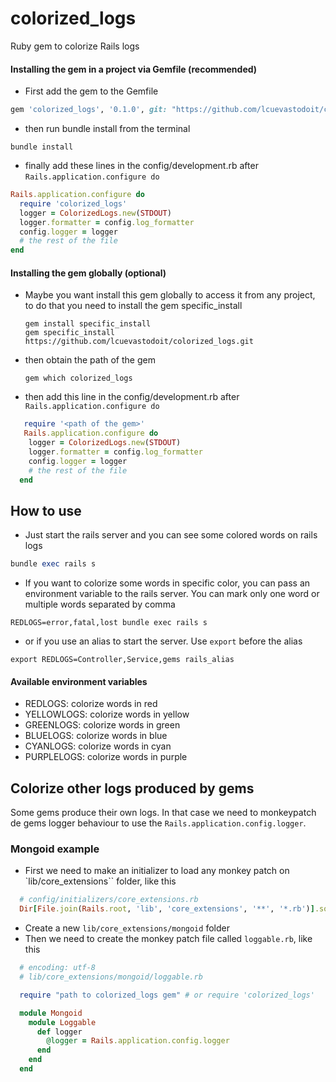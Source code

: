 # colorized_logs
Ruby gem to colorize Rails logs

#### Installing the gem in a project via Gemfile (recommended)
-  First add the gem to the Gemfile
```ruby
gem 'colorized_logs', '0.1.0', git: "https://github.com/lcuevastodoit/colorized_logs.git", branch: 'main'
```
-  then run bundle install from the terminal
```shell
bundle install
```
-  finally add these lines in the config/development.rb after `Rails.application.configure do`

```ruby
Rails.application.configure do
  require 'colorized_logs'
  logger = ColorizedLogs.new(STDOUT)
  logger.formatter = config.log_formatter
  config.logger = logger
  # the rest of the file
end
```

#### Installing the gem globally (optional)
- Maybe you want install this gem globally to access it from any project, to do that you need to install the gem specific_install

  ```shell
  gem install specific_install
  gem specific_install https://github.com/lcuevastodoit/colorized_logs.git
  ```
- then obtain the path of the gem
  ```shell
  gem which colorized_logs
  ```

-  then add this line in the config/development.rb after `Rails.application.configure do`

```ruby
   require '<path of the gem>'
   Rails.application.configure do
    logger = ColorizedLogs.new(STDOUT)
    logger.formatter = config.log_formatter
    config.logger = logger
    # the rest of the file
  end
```

## How to use
-  Just start the rails server and you can see some colored words on rails logs
  ```ruby
  bundle exec rails s
  ```
- If you want to colorize some words in specific color, you can pass an environment variable to the rails server. You can mark only one word or multiple words separated by comma

```shell
REDLOGS=error,fatal,lost bundle exec rails s
```

-  or if you use an alias to start the server. Use `export` before the alias

```shell
export REDLOGS=Controller,Service,gems rails_alias
```
#### Available environment variables
-  REDLOGS: colorize words in red
-  YELLOWLOGS: colorize words in yellow
-  GREENLOGS: colorize words in green
-  BLUELOGS: colorize words in blue
-  CYANLOGS: colorize words in cyan
-  PURPLELOGS: colorize words in purple

## Colorize other logs produced by gems
  Some gems produce their own logs. In that case we need to monkeypatch de gems logger behaviour to use the `Rails.application.config.logger`.

###  Mongoid example
  - First we need to make an initializer to load any monkey patch on `lib/core_extensions`` folder, like this
  ```ruby
    # config/initializers/core_extensions.rb
    Dir[File.join(Rails.root, 'lib', 'core_extensions', '**', '*.rb')].sort.each { |l| require l }
  ```
  - Create a new `lib/core_extensions/mongoid` folder
  - Then we need to create the monkey patch file called `loggable.rb`, like this
  ```ruby
    # encoding: utf-8
    # lib/core_extensions/mongoid/loggable.rb

    require "path to colorized_logs gem" # or require 'colorized_logs'

    module Mongoid
      module Loggable
        def logger
          @logger = Rails.application.config.logger
        end
      end
    end
  ```
